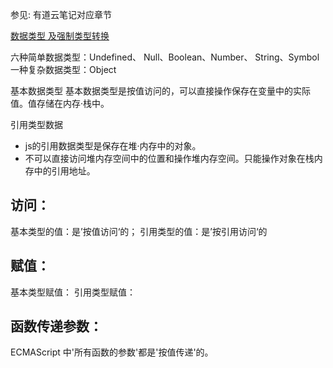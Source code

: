 参见: 有道云笔记对应章节 

[数据类型 及强制类型转换](https://share.note.youdao.com/s/ILzLyPgG)

六种简单数据类型：Undefined、 Null、Boolean、Number、 String、Symbol
一种复杂数据类型：Object

基本数据类型
基本数据类型是按值访问的，可以直接操作保存在变量中的实际值。值存储在内存·栈中。

引用类型数据
* js的引用数据类型是保存在堆·内存中的对象。
* 不可以直接访问堆内存空间中的位置和操作堆内存空间。只能操作对象在栈内存中的引用地址。


## 访问：
基本类型的值：是’按值访问‘的；
引用类型的值：是’按引用访问‘的

## 赋值：
基本类型赋值：
引用类型赋值：

## 函数传递参数：
ECMAScript 中'所有函数的参数'都是'按值传递'的。


